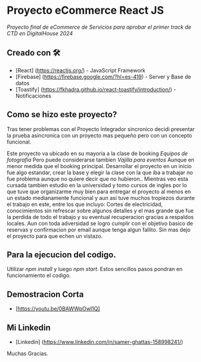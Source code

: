 # Proyecto eCommerce React JS

_Proyecto final de eCommerce de Servicios para aprobar el primer track de CTD en DigitalHouse 2024_

## Creado con 🛠️

* [React] (https://reactjs.org/) - JavaScript Framework
* [Firebase] (https://firebase.google.com/?hl=es-419) - Server y Base de datos
* [Toastify] (https://fkhadra.github.io/react-toastify/introduction/) - Notificaciones

## Como se hizo este proyecto?

Tras tener problemas con el Proyecto Integrador sincronico decidi presentar la prueba asincronica con un proyecto mas pequeño pero con un concepto funcional.

Este proyecto va ubicado en su mayoria a la clase de booking _Equipos de fotografia_ Pero puede considerarse tambien _Vajilla para eventos_ Aunque en menor medida que el booking principal. Desarrollar el proyecto en un inicio fue algo estandar, crear la base y elegir la clase con la que iba a trabajar no fue problema aunque no quiere decir que no hubieron.. Mientras veo esta cursada tambien estudio en la universidad y tomo cursos de ingles por lo que tuve que organizarme muy bien para entregar el proyecto al menos en un estado medianamente funcional y aun asi tuve muchos tropiezos durante el trabajo en este, entre los que incluyo: Cortes de electricidad, conocimientos sin refrescar sobre algunos detalles y el mas grande que fue la perdida de todo el trabajo y su eventual recuperacion gracias a respaldos locales. Aun con toda adversidad se logro cumplir con el objetivo basico de reservas y confirmacion por email aunque tenga algun fallito. Sin mas dejo el proyecto para que echen un vistazo.

## Para la ejecucion del codigo.

Utilizar *npm install* y luego *npm start*. Estos sencillos pasos pondran en funcionamiento el codigo.

## Demostracion Corta

* [https://youtu.be/0BAWWpOwl1Q]

## Mi Linkedin
* [Linkedin] (https://www.linkedin.com/in/samer-ghattas-158998241/)

Muchas Gracias.


